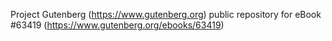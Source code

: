 Project Gutenberg (https://www.gutenberg.org) public repository for eBook #63419 (https://www.gutenberg.org/ebooks/63419)
